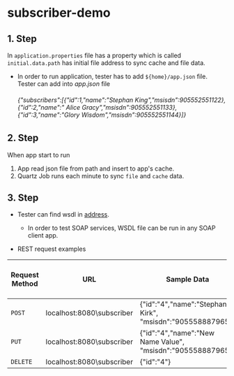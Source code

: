 # subscriber-demo
## 1. Step
In `application.properties` file has a property which is called `initial.data.path` has initial file address to sync cache and file data.

- In order to run application, tester has to add `${home}/app.json` file. Tester can add into *app.json* file
  ######   {"subscribers":[{"id":1,"name":"Stephan King","msisdn":905552551122},{"id":2,"name":" Alice Gracy","msisdn":905552551133},{"id":3,"name":"Glory Wisdom","msisdn":905552551144}]}
  
 
## 2. Step
When app start to run
1.  App read json file from path and insert to app's cache.
2.  Quartz Job runs each minute to sync `file` and `cache` data.

## 3. Step
- Tester can find wsdl in [address](http://localhost:8080/ws/subscriberWsdl.wsdl).
    - In order to test SOAP services, WSDL file can be run in any SOAP client app.
    
- REST request examples

|  Request Method | URL | Sample Data| Success Http Status Code | Error Http Status Code
|------|----|----|----|----|
| `POST`  | localhost:8080\subscriber | {"id":"4","name":"Stephany Kirk", "msisdn":"905558887965"} | `201` | `400` |
|  `PUT` |  localhost:8080\subscriber |  {"id":"4","name":"New Name Value", "msisdn":"905558887965"}  | `200`| `404` | 
| `DELETE` | localhost:8080\subscriber | {"id":"4"} | `200`| `404` |  


